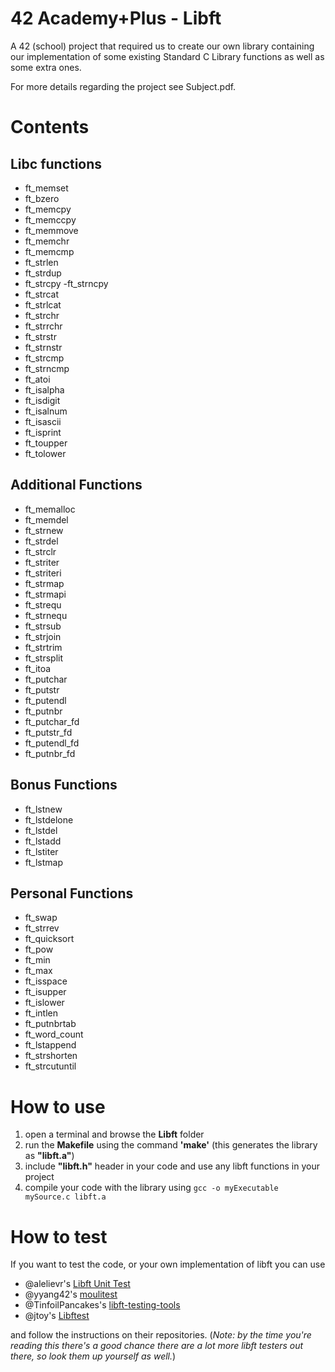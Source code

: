 # 42 Academy+Plus - Libft
A 42 (school) project that required us to create our own library containing our implementation of some existing Standard C Library functions as well as some extra ones.

For more details regarding the project see Subject.pdf.

# Contents

## Libc functions
- ft_memset
- ft_bzero
- ft_memcpy
- ft_memccpy
- ft_memmove
- ft_memchr
- ft_memcmp
- ft_strlen
- ft_strdup
- ft_strcpy
 -ft_strncpy
- ft_strcat
- ft_strlcat
- ft_strchr
- ft_strrchr
- ft_strstr
- ft_strnstr
- ft_strcmp
- ft_strncmp
- ft_atoi
- ft_isalpha
- ft_isdigit
- ft_isalnum
- ft_isascii
- ft_isprint
- ft_toupper
- ft_tolower

## Additional Functions
- ft_memalloc 
- ft_memdel
- ft_strnew
- ft_strdel
- ft_strclr
- ft_striter
- ft_striteri
- ft_strmap
- ft_strmapi
- ft_strequ
- ft_strnequ
- ft_strsub
- ft_strjoin
- ft_strtrim
- ft_strsplit
- ft_itoa
- ft_putchar
- ft_putstr
- ft_putendl
- ft_putnbr
- ft_putchar_fd
- ft_putstr_fd
- ft_putendl_fd
- ft_putnbr_fd

## Bonus Functions
- ft_lstnew
- ft_lstdelone
- ft_lstdel
- ft_lstadd
- ft_lstiter
- ft_lstmap

## Personal Functions
- ft_swap
- ft_strrev
- ft_quicksort
- ft_pow
- ft_min
- ft_max
- ft_isspace
- ft_isupper
- ft_islower
- ft_intlen
- ft_putnbrtab
- ft_word_count
- ft_lstappend
- ft_strshorten
- ft_strcutuntil

# How to use
 
 1. open a terminal and browse the **Libft** folder
 2. run the **Makefile** using the command **'make'** (this generates the library as **"libft.a"**)
 3. include **"libft.h"** header in your code and use any libft functions in your project
 4. compile your code with the library using `gcc -o myExecutable mySource.c libft.a`
 
# How to test
 
If you want to test the code, or your own implementation of libft you can use 
- @alelievr's [Libft Unit Test](https://github.com/alelievr/libft-unit-test)
- @yyang42's [moulitest](https://github.com/yyang42/moulitest)
- @TinfoilPancakes's [libft-testing-tools](https://github.com/TinfoilPancakes/libft-testing-tools)
- @jtoy's [Libftest](https://github.com/jtoty/Libftest) 

and follow the instructions on their repositories. (*Note: by the time you're reading this there's a good chance there are a lot more libft testers out there, so look them up yourself as well.*)
